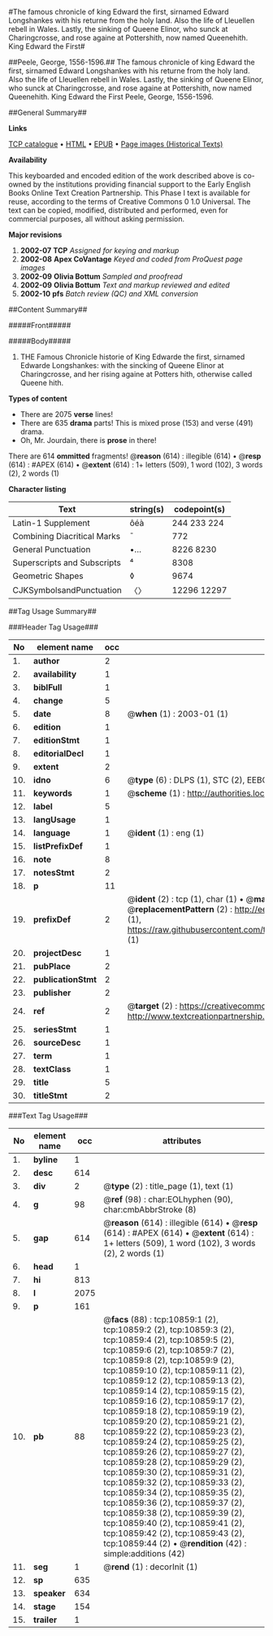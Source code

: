 #The famous chronicle of king Edward the first, sirnamed Edward Longshankes with his returne from the holy land. Also the life of Lleuellen rebell in Wales. Lastly, the sinking of Queene Elinor, who sunck at Charingcrosse, and rose againe at Pottershith, now named Queenehith. King Edward the First#

##Peele, George, 1556-1596.##
The famous chronicle of king Edward the first, sirnamed Edward Longshankes with his returne from the holy land. Also the life of Lleuellen rebell in Wales. Lastly, the sinking of Queene Elinor, who sunck at Charingcrosse, and rose againe at Pottershith, now named Queenehith.
King Edward the First
Peele, George, 1556-1596.

##General Summary##

**Links**

[TCP catalogue](http://www.ota.ox.ac.uk/tcp/)  • 
[HTML](http://tei.it.ox.ac.uk/tcp/Texts-HTML/free/A09/A09224.html)  • 
[EPUB](http://tei.it.ox.ac.uk/tcp/Texts-EPUB/free/A09/A09224.epub) • 
[Page images (Historical Texts)](https://data.historicaltexts.jisc.ac.uk/view?pubId=eebo-99845927e&pageId=eebo-99845927e-10859-1)

**Availability**

This keyboarded and encoded edition of the
	       work described above is co-owned by the institutions
	       providing financial support to the Early English Books
	       Online Text Creation Partnership. This Phase I text is
	       available for reuse, according to the terms of Creative
	       Commons 0 1.0 Universal. The text can be copied,
	       modified, distributed and performed, even for
	       commercial purposes, all without asking permission.

**Major revisions**

1. __2002-07__ __TCP__ *Assigned for keying and markup*
1. __2002-08__ __Apex CoVantage__ *Keyed and coded from ProQuest page images*
1. __2002-09__ __Olivia Bottum__ *Sampled and proofread*
1. __2002-09__ __Olivia Bottum__ *Text and markup reviewed and edited*
1. __2002-10__ __pfs__ *Batch review (QC) and XML conversion*

##Content Summary##

#####Front#####

#####Body#####

1. THE Famous Chronicle historie of King Edwarde the first, sirnamed Edwarde Longshankes: with the sincking of Queene Elinor at Charingcrosse, and her rising againe at Potters hith, otherwise called Queene hith.

**Types of content**

  * There are 2075 **verse** lines!
  * There are 635 **drama** parts! This is mixed prose (153) and verse (491) drama.
  * Oh, Mr. Jourdain, there is **prose** in there!

There are 614 **ommitted** fragments! 
 @__reason__ (614) : illegible (614)  •  @__resp__ (614) : #APEX (614)  •  @__extent__ (614) : 1+ letters (509), 1 word (102), 3 words (2), 2 words (1)

**Character listing**


|Text|string(s)|codepoint(s)|
|---|---|---|
|Latin-1 Supplement|ôéà|244 233 224|
|Combining             Diacritical Marks|̄|772|
|General Punctuation|•…|8226 8230|
|Superscripts             and Subscripts|⁴|8308|
|Geometric Shapes|◊|9674|
|CJKSymbolsandPunctuation|〈〉|12296 12297|

##Tag Usage Summary##

###Header Tag Usage###

|No|element name|occ|attributes|
|---|---|---|---|
|1.|__author__|2||
|2.|__availability__|1||
|3.|__biblFull__|1||
|4.|__change__|5||
|5.|__date__|8| @__when__ (1) : 2003-01 (1)|
|6.|__edition__|1||
|7.|__editionStmt__|1||
|8.|__editorialDecl__|1||
|9.|__extent__|2||
|10.|__idno__|6| @__type__ (6) : DLPS (1), STC (2), EEBO-CITATION (1), PROQUEST (1), VID (1)|
|11.|__keywords__|1| @__scheme__ (1) : http://authorities.loc.gov/ (1)|
|12.|__label__|5||
|13.|__langUsage__|1||
|14.|__language__|1| @__ident__ (1) : eng (1)|
|15.|__listPrefixDef__|1||
|16.|__note__|8||
|17.|__notesStmt__|2||
|18.|__p__|11||
|19.|__prefixDef__|2| @__ident__ (2) : tcp (1), char (1)  •  @__matchPattern__ (2) : ([0-9\-]+):([0-9IVX]+) (1), (.+) (1)  •  @__replacementPattern__ (2) : http://eebo.chadwyck.com/downloadtiff?vid=$1&page=$2 (1), https://raw.githubusercontent.com/textcreationpartnership/Texts/master/tcpchars.xml#$1 (1)|
|20.|__projectDesc__|1||
|21.|__pubPlace__|2||
|22.|__publicationStmt__|2||
|23.|__publisher__|2||
|24.|__ref__|2| @__target__ (2) : https://creativecommons.org/publicdomain/zero/1.0/ (1), http://www.textcreationpartnership.org/docs/. (1)|
|25.|__seriesStmt__|1||
|26.|__sourceDesc__|1||
|27.|__term__|1||
|28.|__textClass__|1||
|29.|__title__|5||
|30.|__titleStmt__|2||


###Text Tag Usage###

|No|element name|occ|attributes|
|---|---|---|---|
|1.|__byline__|1||
|2.|__desc__|614||
|3.|__div__|2| @__type__ (2) : title_page (1), text (1)|
|4.|__g__|98| @__ref__ (98) : char:EOLhyphen (90), char:cmbAbbrStroke (8)|
|5.|__gap__|614| @__reason__ (614) : illegible (614)  •  @__resp__ (614) : #APEX (614)  •  @__extent__ (614) : 1+ letters (509), 1 word (102), 3 words (2), 2 words (1)|
|6.|__head__|1||
|7.|__hi__|813||
|8.|__l__|2075||
|9.|__p__|161||
|10.|__pb__|88| @__facs__ (88) : tcp:10859:1 (2), tcp:10859:2 (2), tcp:10859:3 (2), tcp:10859:4 (2), tcp:10859:5 (2), tcp:10859:6 (2), tcp:10859:7 (2), tcp:10859:8 (2), tcp:10859:9 (2), tcp:10859:10 (2), tcp:10859:11 (2), tcp:10859:12 (2), tcp:10859:13 (2), tcp:10859:14 (2), tcp:10859:15 (2), tcp:10859:16 (2), tcp:10859:17 (2), tcp:10859:18 (2), tcp:10859:19 (2), tcp:10859:20 (2), tcp:10859:21 (2), tcp:10859:22 (2), tcp:10859:23 (2), tcp:10859:24 (2), tcp:10859:25 (2), tcp:10859:26 (2), tcp:10859:27 (2), tcp:10859:28 (2), tcp:10859:29 (2), tcp:10859:30 (2), tcp:10859:31 (2), tcp:10859:32 (2), tcp:10859:33 (2), tcp:10859:34 (2), tcp:10859:35 (2), tcp:10859:36 (2), tcp:10859:37 (2), tcp:10859:38 (2), tcp:10859:39 (2), tcp:10859:40 (2), tcp:10859:41 (2), tcp:10859:42 (2), tcp:10859:43 (2), tcp:10859:44 (2)  •  @__rendition__ (42) : simple:additions (42)|
|11.|__seg__|1| @__rend__ (1) : decorInit (1)|
|12.|__sp__|635||
|13.|__speaker__|634||
|14.|__stage__|154||
|15.|__trailer__|1||
